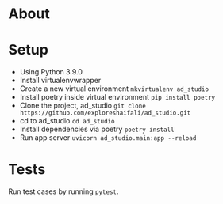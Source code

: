# About

# Setup

* Using Python 3.9.0
* Install virtualenvwrapper
* Create a new virtual environment `mkvirtualenv ad_studio`
* Install poetry inside virtual environment `pip install poetry`
* Clone the project, ad_studio `git clone https://github.com/exploreshaifali/ad_studio.git`
* cd to ad_studio `cd ad_studio`
* Install dependencies via poetry `poetry install`
* Run app server `uvicorn ad_studio.main:app --reload`

# Tests

Run test cases by running `pytest`.